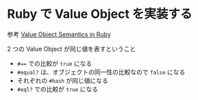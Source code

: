 # Ruby で Value Object を実装する

参考 [Value Object Semantics in Ruby](https://thoughtbot.com/blog/value-object-semantics-in-ruby#semantics)

2 つの Value Object が同じ値を表すということ

- `#==` での比較が `true` になる
- `#equal?` は、オブジェクトの同一性の比較なので `false` になる
- それぞれの `#hash` が同じ値になる
- `#eql?` での比較が `true` になる
